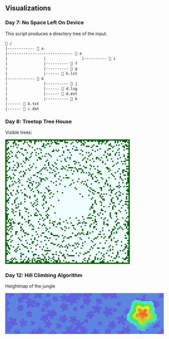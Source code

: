 ## Visualizations

### Day 7: No Space Left On Device

This script produces a directory tree of the input.

```
📂 /
|------------ 📂 a
|----------------------------- 📂 e
|                |                |---------- 📗 i
|                |---------- 📗 f
|                |---------- 📗 g
|                |------ 📗 h.lst
|------------ 📂 d
|                |---------- 📗 j
|                |------ 📗 d.log
|                |------ 📗 d.ext
|                |---------- 📗 k
|------ 📗 b.txt
|------ 📗 c.dat
```

### Day 8: Treetop Tree House

Visible trees:

![alt text](https://github.com/danpfister/advent-of-code-2022/blob/main/visuals/08_visible_trees.png?raw=true)

### Day 12: Hill Climbing Algorithm

Heightmap of the jungle

![alt text](https://github.com/danpfister/advent-of-code-2022/blob/main/visuals/12_jungle_map.png?raw=true)
